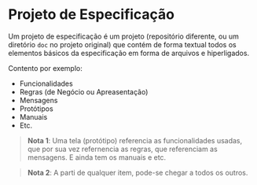 Projeto de Especificação
========================

Um projeto de especificação é um projeto (repositório diferente, ou um diretório `doc` no projeto original)
que contém de forma textual todos os elementos básicos da especificação em forma de arquivos e hiperligados.

Contento por exemplo:

* Funcionalidades
* Regras (de Negócio ou Apreasentação)
* Mensagens
* Protótipos
* Manuais
* Etc.

> **Nota 1**: Uma tela (protótipo) referencia as funcionalidades usadas, que por sua vez refernencia as
  regras, que referenciam as mensagens. E ainda tem os manuais e etc.
  
> **Nota 2**: A parti de qualquer item, pode-se chegar a todos os outros.
